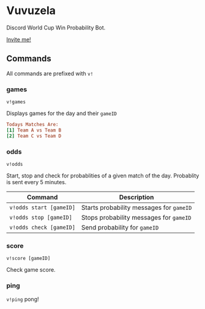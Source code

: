 # Vuvuzela
Discord World Cup Win Probability Bot.

[Invite me!](https://discordapp.com/oauth2/authorize?client_id=460072906102276098&scope=bot)


## Commands

All commands are prefixed with `v!`

### games
`v!games`

Displays games for the day and their `gameID`
```ini
Todays Matches Are:
[1] Team A vs Team B
[2] Team C vs Team D
```


### odds
`v!odds`

Start, stop and check for probablities of a given match of the day. Probablity is sent every 5 minutes.

Command | Description
--- | ---
`v!odds start [gameID]` | Starts probability messages for `gameID`
`v!odds stop [gameID]` | Stops probability messages for `gameID`
`v!odds check [gameID]` | Send probability for `gameID`

### score
`v!score [gameID]`

Check game score.

### ping
`v!ping`
pong!
